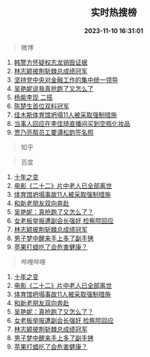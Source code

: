 <div align="center"><h2>实时热搜榜</h2><h4>2023-11-10 16:31:01</h4></div>

> 微博  

1. [韩警方怀疑权志龙销毁证据](https://s.weibo.com/weibo?q=%23%E9%9F%A9%E8%AD%A6%E6%96%B9%E6%80%80%E7%96%91%E6%9D%83%E5%BF%97%E9%BE%99%E9%94%80%E6%AF%81%E8%AF%81%E6%8D%AE%23&t=31&band_rank=1&Refer=top)<br />
2. [林志颖披荆斩棘总成绩冠军](https://s.weibo.com/weibo?q=%23%E6%9E%97%E5%BF%97%E9%A2%96%E6%8A%AB%E8%8D%86%E6%96%A9%E6%A3%98%E6%80%BB%E6%88%90%E7%BB%A9%E5%86%A0%E5%86%9B%23&t=31&band_rank=2&Refer=top)<br />
3. [坚持党中央对金融工作的集中统一领导](https://s.weibo.com/weibo?q=%23%E5%9D%9A%E6%8C%81%E5%85%9A%E4%B8%AD%E5%A4%AE%E5%AF%B9%E9%87%91%E8%9E%8D%E5%B7%A5%E4%BD%9C%E7%9A%84%E9%9B%86%E4%B8%AD%E7%BB%9F%E4%B8%80%E9%A2%86%E5%AF%BC%23&t=31&band_rank=3&Refer=top)<br />
4. [吴艳妮说我真抢跑了又怎么了](https://s.weibo.com/weibo?q=%23%E5%90%B4%E8%89%B3%E5%A6%AE%E8%AF%B4%E6%88%91%E7%9C%9F%E6%8A%A2%E8%B7%91%E4%BA%86%E5%8F%88%E6%80%8E%E4%B9%88%E4%BA%86%23&t=31&band_rank=4&Refer=top)<br />
5. [杨紫李现 二搭](https://s.weibo.com/weibo?q=%E6%9D%A8%E7%B4%AB%E6%9D%8E%E7%8E%B0%20%E4%BA%8C%E6%90%AD&t=31&band_rank=5&Refer=top)<br />
6. [陈楚生首位双料冠军](https://s.weibo.com/weibo?q=%23%E9%99%88%E6%A5%9A%E7%94%9F%E9%A6%96%E4%BD%8D%E5%8F%8C%E6%96%99%E5%86%A0%E5%86%9B%23&t=31&band_rank=6&Refer=top)<br />
7. [佳木斯体育馆坍塌11人被采取强制措施](https://s.weibo.com/weibo?q=%23%E4%BD%B3%E6%9C%A8%E6%96%AF%E4%BD%93%E8%82%B2%E9%A6%86%E5%9D%8D%E5%A1%8C11%E4%BA%BA%E8%A2%AB%E9%87%87%E5%8F%96%E5%BC%BA%E5%88%B6%E6%8E%AA%E6%96%BD%23&t=31&band_rank=7&Refer=top)<br />
8. [当事人回应在李佳琦直播间买到空瓶化妆品](https://s.weibo.com/weibo?q=%23%E5%BD%93%E4%BA%8B%E4%BA%BA%E5%9B%9E%E5%BA%94%E5%9C%A8%E6%9D%8E%E4%BD%B3%E7%90%A6%E7%9B%B4%E6%92%AD%E9%97%B4%E4%B9%B0%E5%88%B0%E7%A9%BA%E7%93%B6%E5%8C%96%E5%A6%86%E5%93%81%23&t=31&band_rank=8&Refer=top)<br />
9. [贾乃亮帮员工要谭松韵签名照](https://s.weibo.com/weibo?q=%23%E8%B4%BE%E4%B9%83%E4%BA%AE%E5%B8%AE%E5%91%98%E5%B7%A5%E8%A6%81%E8%B0%AD%E6%9D%BE%E9%9F%B5%E7%AD%BE%E5%90%8D%E7%85%A7%23&t=31&band_rank=9&Refer=top)<br />

> 知乎  


> 百度  

1. [十年之变](https://www.baidu.com/s?wd=%E5%8D%81%E5%B9%B4%E4%B9%8B%E5%8F%98&sa=fyb_news&rsv_dl=fyb_news)<br />
2. [电影《二十二》片中老人已全部离世](https://www.baidu.com/s?wd=%E7%94%B5%E5%BD%B1%E3%80%8A%E4%BA%8C%E5%8D%81%E4%BA%8C%E3%80%8B%E7%89%87%E4%B8%AD%E8%80%81%E4%BA%BA%E5%B7%B2%E5%85%A8%E9%83%A8%E7%A6%BB%E4%B8%96&sa=fyb_news&rsv_dl=fyb_news)<br />
3. [体育馆坍塌事故11人被采取强制措施](https://www.baidu.com/s?wd=%E4%BD%93%E8%82%B2%E9%A6%86%E5%9D%8D%E5%A1%8C%E4%BA%8B%E6%95%8511%E4%BA%BA%E8%A2%AB%E9%87%87%E5%8F%96%E5%BC%BA%E5%88%B6%E6%8E%AA%E6%96%BD&sa=fyb_news&rsv_dl=fyb_news)<br />
4. [和新老朋友双向奔赴](https://www.baidu.com/s?wd=%E5%92%8C%E6%96%B0%E8%80%81%E6%9C%8B%E5%8F%8B%E5%8F%8C%E5%90%91%E5%A5%94%E8%B5%B4&sa=fyb_news&rsv_dl=fyb_news)<br />
5. [吴艳妮：真抢跑了又怎么了？](https://www.baidu.com/s?wd=%E5%90%B4%E8%89%B3%E5%A6%AE%EF%BC%9A%E7%9C%9F%E6%8A%A2%E8%B7%91%E4%BA%86%E5%8F%88%E6%80%8E%E4%B9%88%E4%BA%86%EF%BC%9F&sa=fyb_news&rsv_dl=fyb_news)<br />
6. [女老板举报遭副会长强奸 检察院回应](https://www.baidu.com/s?wd=%E5%A5%B3%E8%80%81%E6%9D%BF%E4%B8%BE%E6%8A%A5%E9%81%AD%E5%89%AF%E4%BC%9A%E9%95%BF%E5%BC%BA%E5%A5%B8+%E6%A3%80%E5%AF%9F%E9%99%A2%E5%9B%9E%E5%BA%94&sa=fyb_news&rsv_dl=fyb_news)<br />
7. [林志颖披荆斩棘总成绩冠军](https://www.baidu.com/s?wd=%E6%9E%97%E5%BF%97%E9%A2%96%E6%8A%AB%E8%8D%86%E6%96%A9%E6%A3%98%E6%80%BB%E6%88%90%E7%BB%A9%E5%86%A0%E5%86%9B&sa=fyb_news&rsv_dl=fyb_news)<br />
8. [男子梦中醒来手上多了副手铐](https://www.baidu.com/s?wd=%E7%94%B7%E5%AD%90%E6%A2%A6%E4%B8%AD%E9%86%92%E6%9D%A5%E6%89%8B%E4%B8%8A%E5%A4%9A%E4%BA%86%E5%89%AF%E6%89%8B%E9%93%90&sa=fyb_news&rsv_dl=fyb_news)<br />
9. [苹果打蜡吃了会危害健康？](https://www.baidu.com/s?wd=%E8%8B%B9%E6%9E%9C%E6%89%93%E8%9C%A1%E5%90%83%E4%BA%86%E4%BC%9A%E5%8D%B1%E5%AE%B3%E5%81%A5%E5%BA%B7%EF%BC%9F&sa=fyb_news&rsv_dl=fyb_news)<br />

> 哔哩哔哩  

1. [十年之变](https://www.baidu.com/s?wd=%E5%8D%81%E5%B9%B4%E4%B9%8B%E5%8F%98&sa=fyb_news&rsv_dl=fyb_news)<br />
2. [电影《二十二》片中老人已全部离世](https://www.baidu.com/s?wd=%E7%94%B5%E5%BD%B1%E3%80%8A%E4%BA%8C%E5%8D%81%E4%BA%8C%E3%80%8B%E7%89%87%E4%B8%AD%E8%80%81%E4%BA%BA%E5%B7%B2%E5%85%A8%E9%83%A8%E7%A6%BB%E4%B8%96&sa=fyb_news&rsv_dl=fyb_news)<br />
3. [体育馆坍塌事故11人被采取强制措施](https://www.baidu.com/s?wd=%E4%BD%93%E8%82%B2%E9%A6%86%E5%9D%8D%E5%A1%8C%E4%BA%8B%E6%95%8511%E4%BA%BA%E8%A2%AB%E9%87%87%E5%8F%96%E5%BC%BA%E5%88%B6%E6%8E%AA%E6%96%BD&sa=fyb_news&rsv_dl=fyb_news)<br />
4. [和新老朋友双向奔赴](https://www.baidu.com/s?wd=%E5%92%8C%E6%96%B0%E8%80%81%E6%9C%8B%E5%8F%8B%E5%8F%8C%E5%90%91%E5%A5%94%E8%B5%B4&sa=fyb_news&rsv_dl=fyb_news)<br />
5. [吴艳妮：真抢跑了又怎么了？](https://www.baidu.com/s?wd=%E5%90%B4%E8%89%B3%E5%A6%AE%EF%BC%9A%E7%9C%9F%E6%8A%A2%E8%B7%91%E4%BA%86%E5%8F%88%E6%80%8E%E4%B9%88%E4%BA%86%EF%BC%9F&sa=fyb_news&rsv_dl=fyb_news)<br />
6. [女老板举报遭副会长强奸 检察院回应](https://www.baidu.com/s?wd=%E5%A5%B3%E8%80%81%E6%9D%BF%E4%B8%BE%E6%8A%A5%E9%81%AD%E5%89%AF%E4%BC%9A%E9%95%BF%E5%BC%BA%E5%A5%B8+%E6%A3%80%E5%AF%9F%E9%99%A2%E5%9B%9E%E5%BA%94&sa=fyb_news&rsv_dl=fyb_news)<br />
7. [林志颖披荆斩棘总成绩冠军](https://www.baidu.com/s?wd=%E6%9E%97%E5%BF%97%E9%A2%96%E6%8A%AB%E8%8D%86%E6%96%A9%E6%A3%98%E6%80%BB%E6%88%90%E7%BB%A9%E5%86%A0%E5%86%9B&sa=fyb_news&rsv_dl=fyb_news)<br />
8. [男子梦中醒来手上多了副手铐](https://www.baidu.com/s?wd=%E7%94%B7%E5%AD%90%E6%A2%A6%E4%B8%AD%E9%86%92%E6%9D%A5%E6%89%8B%E4%B8%8A%E5%A4%9A%E4%BA%86%E5%89%AF%E6%89%8B%E9%93%90&sa=fyb_news&rsv_dl=fyb_news)<br />
9. [苹果打蜡吃了会危害健康？](https://www.baidu.com/s?wd=%E8%8B%B9%E6%9E%9C%E6%89%93%E8%9C%A1%E5%90%83%E4%BA%86%E4%BC%9A%E5%8D%B1%E5%AE%B3%E5%81%A5%E5%BA%B7%EF%BC%9F&sa=fyb_news&rsv_dl=fyb_news)<br />
